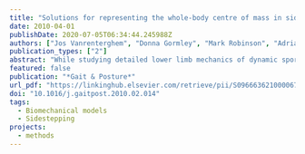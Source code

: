 ```yaml
---
title: "Solutions for representing the whole-body centre of mass in side cutting manoeuvres based on data that is typically available for lower limb kinematics"
date: 2010-04-01
publishDate: 2020-07-05T06:34:44.245988Z
authors: ["Jos Vanrenterghem", "Donna Gormley", "Mark Robinson", "Adrian Lees"]
publication_types: ["2"]
abstract: "While studying detailed lower limb mechanics of dynamic sports manoeuvres like side cutting it is often desirable but practically difﬁcult to directly measure velocity proﬁles of the whole-body centre of mass (CoM). In the current study, representations of CoM, either based on a single marker placed on the pelvis or thorax, or based on segment kinematics of lower limbs with or without inclusion of trunk, were evaluated against whole-body CoM representation. Using the 95% limits of agreement method for comparison of two methods, strongest agreement was found between velocity of whole-body CoM and CoM representation based on lower limbs with the addition of the trunk. The CoM representation based on lower limbs only showed weaker agreement, but this representation was still markedly superior to single marker representations."
featured: false
publication: "*Gait & Posture*"
url_pdf: "https://linkinghub.elsevier.com/retrieve/pii/S0966636210000676"
doi: "10.1016/j.gaitpost.2010.02.014"
tags:
  - Biomechanical models
  - Sidestepping
projects:
  - methods
---
```

